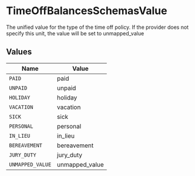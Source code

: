 # TimeOffBalancesSchemasValue

The unified value for the type of the time off policy. If the provider does not specify this unit, the value will be set to unmapped_value


## Values

| Name             | Value            |
| ---------------- | ---------------- |
| `PAID`           | paid             |
| `UNPAID`         | unpaid           |
| `HOLIDAY`        | holiday          |
| `VACATION`       | vacation         |
| `SICK`           | sick             |
| `PERSONAL`       | personal         |
| `IN_LIEU`        | in_lieu          |
| `BEREAVEMENT`    | bereavement      |
| `JURY_DUTY`      | jury_duty        |
| `UNMAPPED_VALUE` | unmapped_value   |